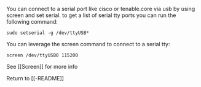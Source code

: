 You can connect to a serial port like cisco or tenable.core via usb by using screen and set serial. to get a list of serial tty ports you can run the following command:

	sudo setserial -g /dev/ttyUSB*

You can leverage the screen command to connect to a serial tty:

	screen /dev/ttyUSB0 115200

See [[Screen]] for more info

Return to [[-README]]

